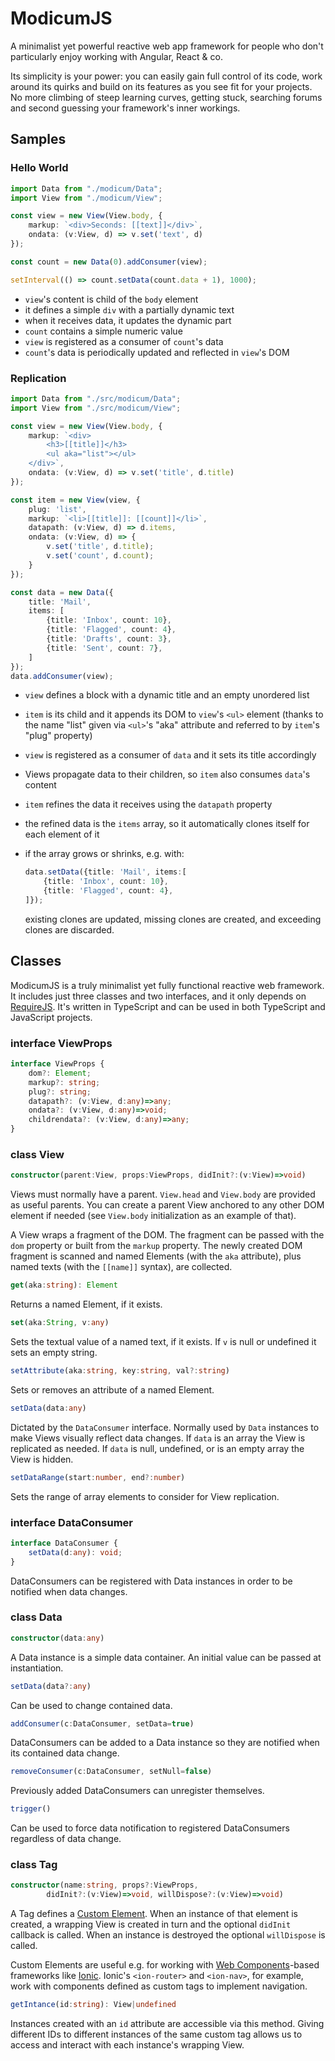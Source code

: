 # ModicumJS

A minimalist yet powerful reactive web app framework for people who don't particularly enjoy working with Angular, React & co.

Its simplicity is your power: you can easily gain full control of its code, work around its quirks and build on its features as you see fit for your projects. No more climbing of steep learning curves, getting stuck, searching forums and second guessing your framework's inner workings.

## Samples

### Hello World

```typescript
import Data from "./modicum/Data";
import View from "./modicum/View";

const view = new View(View.body, {
    markup: `<div>Seconds: [[text]]</div>`,
    ondata: (v:View, d) => v.set('text', d)
});

const count = new Data(0).addConsumer(view);

setInterval(() => count.setData(count.data + 1), 1000);
```

* `view`'s content is child of the `body` element
* it defines a simple `div` with a partially dynamic text
* when it receives data, it updates the dynamic part
* `count` contains a simple numeric value
* `view` is registered as a consumer of `count`'s data
* `count`'s data is periodically updated and reflected in `view`'s DOM

### Replication

```typescript
import Data from "./src/modicum/Data";
import View from "./src/modicum/View";

const view = new View(View.body, {
    markup: `<div>
        <h3>[[title]]</h3>
        <ul aka="list"></ul>
    </div>`,
    ondata: (v:View, d) => v.set('title', d.title)
});

const item = new View(view, {
    plug: 'list',
    markup: `<li>[[title]]: [[count]]</li>`,
    datapath: (v:View, d) => d.items,
    ondata: (v:View, d) => {
        v.set('title', d.title);
        v.set('count', d.count);
    }
});

const data = new Data({
    title: 'Mail',
    items: [
        {title: 'Inbox', count: 10},
        {title: 'Flagged', count: 4},
        {title: 'Drafts', count: 3},
        {title: 'Sent', count: 7},
    ]
});
data.addConsumer(view);
```

* `view` defines a block with a dynamic title and an empty unordered list

* `item` is its child and it appends its DOM to `view`'s `<ul>` element (thanks to the name "list" given via `<ul>`'s "aka" attribute and referred to by `item`'s "plug" property)

* `view` is registered as a consumer of `data` and it sets its title accordingly

* Views propagate data to their children, so `item` also consumes `data`'s content

* `item` refines the data it receives using the `datapath` property

* the refined data is the `items` array, so it automatically clones itself for each element of it

* if the array grows or shrinks, e.g. with:

  ```typescript
  data.setData({title: 'Mail', items:[
      {title: 'Inbox', count: 10},
      {title: 'Flagged', count: 4},
  ]});
  ```

  existing clones are updated, missing clones are created, and exceeding clones are discarded.

## Classes

ModicumJS is a truly minimalist yet fully functional reactive web framework. It includes just three classes and two interfaces, and it only depends on [RequireJS](https://requirejs.org). It's written in TypeScript and can be used in both TypeScript and JavaScript projects.

### interface ViewProps

```typescript
interface ViewProps {
    dom?: Element;
    markup?: string;
    plug?: string;
    datapath?: (v:View, d:any)=>any;
    ondata?: (v:View, d:any)=>void;
    childrendata?: (v:View, d:any)=>any;
}
```

### class View

```typescript
constructor(parent:View, props:ViewProps, didInit?:(v:View)=>void)
```

Views must normally have a parent. `View.head` and `View.body` are provided as useful parents. You can create a parent View anchored to any other DOM element if needed (see `View.body` initialization as an example of that).

A View wraps a fragment of the DOM. The fragment can be passed with the `dom` property or built from the `markup` property. The newly created DOM fragment is scanned and named Elements (with the `aka` attribute), plus named texts (with the `[[name]]` syntax), are collected.

```typescript
get(aka:string): Element
```

Returns a named Element, if it exists.

```typescript
set(aka:String, v:any)
```

Sets the textual value of a named text, if it exists. If `v` is null or undefined it sets an empty string.

```typescript
setAttribute(aka:string, key:string, val?:string)
```

Sets or removes an attribute of a named Element.

```typescript
setData(data:any)
```

Dictated by the `DataConsumer` interface. Normally used by `Data` instances to make Views visually reflect data changes. If `data` is an array the View is replicated as needed. If `data` is null, undefined, or is an empty array the View is hidden.

```typescript
setDataRange(start:number, end?:number)
```

Sets the range of array elements to consider for View replication.

### interface DataConsumer

```typescript
interface DataConsumer {
    setData(d:any): void;
}
```

DataConsumers can be registered with Data instances in order to be notified when data changes.

### class Data

```typescript
constructor(data:any)
```

A Data instance is a simple data container. An initial value can be passed at instantiation.

```typescript
setData(data?:any)
```

Can be used to change contained data.

```typescript
addConsumer(c:DataConsumer, setData=true)
```

DataConsumers can be added to a Data instance so they are notified when its contained data change.

```typescript
removeConsumer(c:DataConsumer, setNull=false)
```

Previously added DataConsumers can unregister themselves.

```typescript
trigger()
```

Can be used to force data notification to registered DataConsumers regardless of data change.

### class Tag

```typescript
constructor(name:string, props?:ViewProps,
        didInit?:(v:View)=>void, willDispose?:(v:View)=>void)
```

A Tag defines a [Custom Element](https://developer.mozilla.org/en-US/docs/Web/Web_Components/Using_custom_elements). When an instance of that element is created, a wrapping View is created in turn and the optional `didInit` callback is called. When an instance is destroyed the optional `willDispose` is called.

Custom Elements are useful e.g. for working with [Web Components](https://developer.mozilla.org/en-US/docs/Web/Web_Components)-based frameworks like [Ionic](https://ionicframework.com). Ionic's `<ion-router>` and `<ion-nav>`, for example, work with components defined as custom tags to implement navigation.

```typescript
getIntance(id:string): View|undefined
```

Instances created with an `id` attribute are accessible via this method. Giving different IDs to different instances of the same custom tag allows us to access and interact with each instance's wrapping View.
